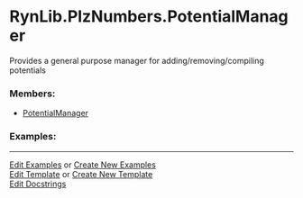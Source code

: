# <a id="RynLib.PlzNumbers.PotentialManager">RynLib.PlzNumbers.PotentialManager</a>
    
Provides a general purpose manager for adding/removing/compiling potentials

### Members:

  - [PotentialManager](PotentialManager/PotentialManager.md)

### Examples:



___

[Edit Examples](https://github.com/McCoyGroup/References/edit/gh-pages/Documentation/examples/RynLib/PlzNumbers/PotentialManager.md) or 
[Create New Examples](https://github.com/McCoyGroup/References/new/gh-pages/?filename=Documentation/examples/RynLib/PlzNumbers/PotentialManager.md) <br/>
[Edit Template](https://github.com/McCoyGroup/References/edit/gh-pages/Documentation/templates/RynLib/PlzNumbers/PotentialManager.md) or 
[Create New Template](https://github.com/McCoyGroup/References/new/gh-pages/?filename=Documentation/templates/RynLib/PlzNumbers/PotentialManager.md) <br/>
[Edit Docstrings](https://github.com/McCoyGroup/RynLib/edit/master/PlzNumbers/PotentialManager/__init__.py?message=Update%20Docs)